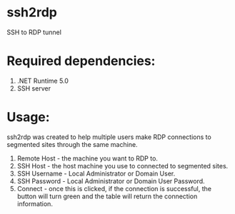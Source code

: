 # ssh2rdp
SSH to RDP tunnel

# Required dependencies:
  1. .NET Runtime 5.0
  2. SSH server
  
# Usage:
ssh2rdp was created to help multiple users make RDP connections to segmented sites through the same machine. 

  1. Remote Host - the machine you want to RDP to.
  2. SSH Host - the host machine you use to connected to segmented sites.
  3. SSH Username - Local Administrator or Domain User.
  4. SSH Password - Local Administrator or Domain User Password.
  5. Connect - once this is clicked, if the connection is successful, the button will turn green and the table will return the connection information.
